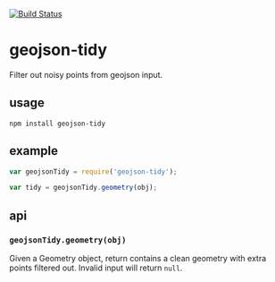 [![Build Status](https://travis-ci.org/mapbox/geojson-tidy.png)](https://travis-ci.org/mapbox/geojson-tidy)

# geojson-tidy

Filter out noisy points from  geojson input.

## usage

    npm install geojson-tidy

## example

```js
var geojsonTidy = require('geojson-tidy');

var tidy = geojsonTidy.geometry(obj);
```

## api

### `geojsonTidy.geometry(obj)`

Given a Geometry object, return contains a clean geometry with extra points filtered out. Invalid input will return `null`.


